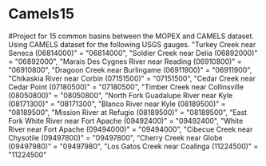 # Camels15

#Project for 15 common basins between the MOPEX and CAMELS dataset. Using CAMELS dataset for the following USGS gauges. 
               "Turkey Creek near Seneca (06814000)" = "06814000",
               "Soldier Creek near Delia (06892000)" = "06892000",
               "Marais Des Cygnes River near Reading (06910800)" = "06910800",
               "Dragoon Creek near Burlingame (06911900)" = "06911900",
               "Chikaskia River near Corbin (07151500)" = "07151500",
               "Cedar Creek near Cedar Point (07180500)" = "07180500",
               "Timber Creek near Collinsville (08050800)" = "08050800",
               "North Fork Guadalupe River near Kyle (08171300)" = "08171300",
               "Blanco River near Kyle (08189500)" = "08189500",
               "Mission River at Refugio (08189500)" = "08189500",
               "East Fork White River near Fort Apache (09492400)" = "09492400",
               "White River near Fort Apache (09494000)" = "09494000",
               "Cibecue Creek near Chysotile (09497800)" = "09497800",
               "Cherry Creek near Globe (09497980)" = "09497980",
               "Los Gatos Creek near Coalinga (11224500)" = "11224500"
